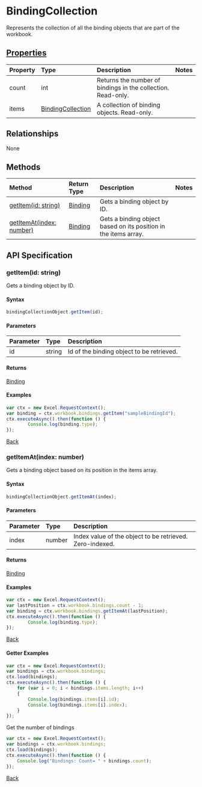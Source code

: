 # BindingCollection

Represents the collection of all the binding objects that are part of the workbook.

## [Properties](#getter-examples)
| Property       | Type    |Description|Notes |
|:---------------|:--------|:----------|:-----|
|count|int|Returns the number of bindings in the collection. Read-only.||
|items|[BindingCollection](bindingcollection.md)|A collection of binding objects. Read-only.||

## Relationships
None


## Methods

| Method           | Return Type    |Description|Notes |
|:---------------|:--------|:----------|:-----|
|[getItem(id: string)](#getitemid-string)|[Binding](binding.md)|Gets a binding object by ID.||
|[getItemAt(index: number)](#getitematindex-number)|[Binding](binding.md)|Gets a binding object based on its position in the items array.||

## API Specification

### getItem(id: string)
Gets a binding object by ID.

#### Syntax
```js
bindingCollectionObject.getItem(id);
```

#### Parameters
| Parameter       | Type    |Description|
|:---------------|:--------|:----------|
|id|string|Id of the binding object to be retrieved.|

#### Returns
[Binding](binding.md)

#### Examples

```js
var ctx = new Excel.RequestContext();
var binding = ctx.workbook.bindings.getItem("sampleBindingId");
ctx.executeAsync().then(function () {
		Console.log(binding.type);
});
```



[Back](#methods)

### getItemAt(index: number)
Gets a binding object based on its position in the items array.

#### Syntax
```js
bindingCollectionObject.getItemAt(index);
```

#### Parameters
| Parameter       | Type    |Description|
|:---------------|:--------|:----------|
|index|number|Index value of the object to be retrieved. Zero-indexed.|

#### Returns
[Binding](binding.md)

#### Examples
```js
var ctx = new Excel.RequestContext();
var lastPosition = ctx.workbook.bindings.count - 1;
var binding = ctx.workbook.bindings.getItemAt(lastPosition);
ctx.executeAsync().then(function () {
		Console.log(binding.type); 
});
```


[Back](#methods)

#### Getter Examples

```js
var ctx = new Excel.RequestContext();
var bindings = ctx.workbook.bindings;
ctx.load(bindings);
ctx.executeAsync().then(function () {
	for (var i = 0; i < bindings.items.length; i++)
	{
		Console.log(bindings.items[i].id);
		Console.log(bindings.items[i].index);
	}
});
```
Get the number of bindings

```js
var ctx = new Excel.RequestContext();
var bindings = ctx.workbook.bindings;
ctx.load(bindings);
ctx.executeAsync().then(function () {
	Console.log("Bindings: Count= " + bindings.count);
});

```

[Back](#properties)
